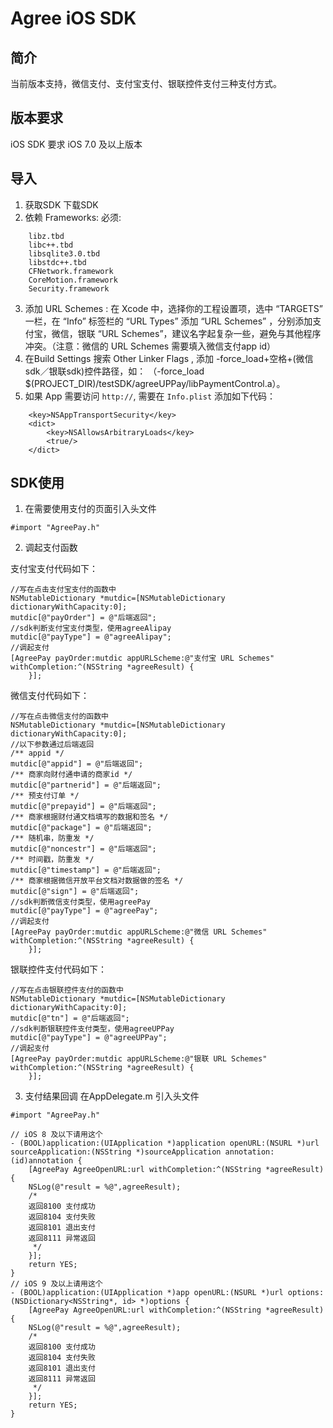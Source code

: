# Agree iOS SDK

## 简介
当前版本支持，微信支付、支付宝支付、银联控件支付三种支付方式。
## 版本要求
iOS SDK 要求 iOS 7.0 及以上版本 
## 导入
1. 获取SDK
	下载SDK
2. 依赖 Frameworks:
	必须:
```
	libz.tbd
	libc++.tbd
	libsqlite3.0.tbd
	libstdc++.tbd
	CFNetwork.framework
	CoreMotion.framework
	Security.framework
```
3. 添加 URL Schemes : 在 Xcode 中，选择你的工程设置项，选中 “TARGETS” 一栏，在 “Info” 标签栏的 “URL Types” 添加 “URL Schemes” ，分别添加支付宝，微信，银联 “URL Schemes”，建议名字起复杂一些，避免与其他程序冲突。（注意：微信的 URL Schemes 需要填入微信支付app id）
4. 在Build Settings 搜索 Other Linker Flags , 添加 -force_load+空格+(微信sdk／银联sdk)控件路径，如： （-force_load $(PROJECT_DIR)/testSDK/agreeUPPay/libPaymentControl.a）。
5. 如果 App 需要访问 `http://`, 需要在 `Info.plist` 添加如下代码：
```
	<key>NSAppTransportSecurity</key>
	<dict>
		<key>NSAllowsArbitraryLoads</key>
		<true/>
	</dict>
```
## SDK使用
1. 在需要使用支付的页面引入头文件
```
#import "AgreePay.h"
```
2. 调起支付函数

支付宝支付代码如下：
```
//写在点击支付宝支付的函数中
NSMutableDictionary *mutdic=[NSMutableDictionary dictionaryWithCapacity:0];
mutdic[@"payOrder"] = @"后端返回";
//sdk判断支付宝支付类型，使用agreeAlipay
mutdic[@"payType"] = @"agreeAlipay";
//调起支付
[AgreePay payOrder:mutdic appURLScheme:@"支付宝 URL Schemes" withCompletion:^(NSString *agreeResult) {
    }];
```

微信支付代码如下：
```
//写在点击微信支付的函数中
NSMutableDictionary *mutdic=[NSMutableDictionary dictionaryWithCapacity:0];
//以下参数通过后端返回
/** appid */
mutdic[@"appid"] = @"后端返回";
/** 商家向财付通申请的商家id */
mutdic[@"partnerid"] = @"后端返回";
/** 预支付订单 */
mutdic[@"prepayid"] = @"后端返回";
/** 商家根据财付通文档填写的数据和签名 */
mutdic[@"package"] = @"后端返回";
/** 随机串，防重发 */
mutdic[@"noncestr"] = @"后端返回";
/** 时间戳，防重发 */
mutdic[@"timestamp"] = @"后端返回";
/** 商家根据微信开放平台文档对数据做的签名 */
mutdic[@"sign"] = @"后端返回";
//sdk判断微信支付类型，使用agreePay
mutdic[@"payType"] = @"agreePay";
//调起支付
[AgreePay payOrder:mutdic appURLScheme:@"微信 URL Schemes" withCompletion:^(NSString *agreeResult) {
    }];
```

银联控件支付代码如下：
```
//写在点击银联控件支付的函数中
NSMutableDictionary *mutdic=[NSMutableDictionary dictionaryWithCapacity:0];
mutdic[@"tn"] = @"后端返回";
//sdk判断银联控件支付类型，使用agreeUPPay
mutdic[@"payType"] = @"agreeUPPay";
//调起支付
[AgreePay payOrder:mutdic appURLScheme:@"银联 URL Schemes" withCompletion:^(NSString *agreeResult) {
    }];
```

3. 支付结果回调
在AppDelegate.m 引入头文件
```
#import "AgreePay.h"
```

```
// iOS 8 及以下请用这个
- (BOOL)application:(UIApplication *)application openURL:(NSURL *)url sourceApplication:(NSString *)sourceApplication annotation:(id)annotation {
    [AgreePay AgreeOpenURL:url withCompletion:^(NSString *agreeResult) {
	NSLog(@"result = %@",agreeResult);
	/*
	返回8100 支付成功
	返回8104 支付失败
	返回8101 退出支付
	返回8111 异常返回
	 */
    }];
    return YES;
}
// iOS 9 及以上请用这个
- (BOOL)application:(UIApplication *)app openURL:(NSURL *)url options:(NSDictionary<NSString*, id> *)options {
    [AgreePay AgreeOpenURL:url withCompletion:^(NSString *agreeResult) {
    NSLog(@"result = %@",agreeResult);
    /*
	返回8100 支付成功
	返回8104 支付失败
	返回8101 退出支付
	返回8111 异常返回
	 */
    }];
    return YES;
}
```

